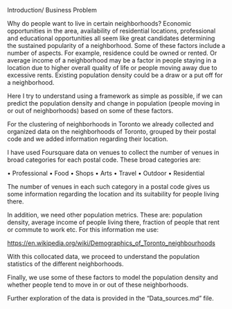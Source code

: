 Introduction/ Business Problem


Why do people want to live in certain neighborhoods? Economic opportunities in the area, availability of residential locations, professional and educational opportunities all seem like great candidates determining the sustained popularity of a neighborhood. Some of these factors include a number of aspects. For example, residence could be owned or rented. Or average income of a neighborhood may be a factor in people staying in a location due to higher overall quality of life or people moving away due to excessive rents. Existing population density could be a draw or a put off for a neighborhood. 

Here I try to understand using a framework as simple as possible, if we can predict the population density and change in population (people moving in or out of neighborhoods) based on some of these factors.

For the clustering of neighborhoods in Toronto we already collected and organized data on the neighborhoods of Toronto, grouped by their postal code and we added information regarding their location.

I have used Foursquare data on venues to collect the number of venues in broad categories for each postal code. These broad categories are:

•    Professional
•    Food
•    Shops
•    Arts
•    Travel
•    Outdoor
•    Residential
       
The number of venues in each such category in a postal code gives us some information regarding the location and its suitability for people living there.

In addition, we need other population metrics. These are: population density, average income of people living there, fraction of people that rent or commute to work etc. For this information me use:

https://en.wikipedia.org/wiki/Demographics_of_Toronto_neighbourhoods


With this collocated data, we proceed to understand the population statistics of the different neighborhoods.

Finally, we use some of these factors to model the population density and whether people tend to move in or out of these neighborhoods.

Further exploration of the data is provided in the “Data_sources.md” file.



